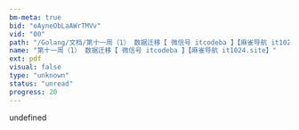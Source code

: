 ```yaml
---
bm-meta: true
bid: "oAyneObLaAWrTMVv"
vid: "00"
path: "/Golang/文档/第十一周（1） 数据迁移【 微信号 itcodeba 】【麻雀导航 it1024.site】.pdf"
name: "第十一周（1） 数据迁移【 微信号 itcodeba 】【麻雀导航 it1024.site】"
ext: pdf
visual: false
type: "unknown"
status: "unread"
progress: 20
---
```

undefined